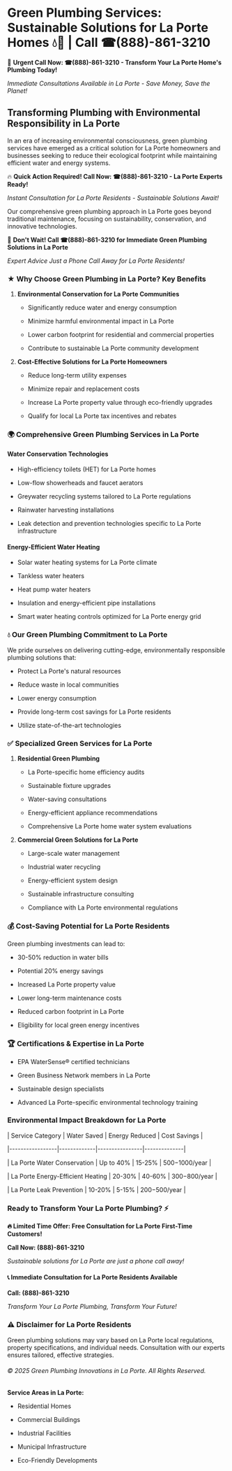 # Green Plumbing Services: Sustainable Solutions for La Porte Homes 💧🌿 | Call ☎(888)-861-3210

🚨 **Urgent Call Now: ☎(888)-861-3210 - Transform Your La Porte Home's Plumbing Today!**
*Immediate Consultations Available in La Porte - Save Money, Save the Planet!*

## Transforming Plumbing with Environmental Responsibility in La Porte

In an era of increasing environmental consciousness, green plumbing services have emerged as a critical solution for La Porte homeowners and businesses seeking to reduce their ecological footprint while maintaining efficient water and energy systems. 

🔥 **Quick Action Required! Call Now: ☎(888)-861-3210 - La Porte Experts Ready!**
*Instant Consultation for La Porte Residents - Sustainable Solutions Await!*

Our comprehensive green plumbing approach in La Porte goes beyond traditional maintenance, focusing on sustainability, conservation, and innovative technologies.

🚨 **Don't Wait! Call ☎(888)-861-3210 for Immediate Green Plumbing Solutions in La Porte**
*Expert Advice Just a Phone Call Away for La Porte Residents!*

### ★ Why Choose Green Plumbing in La Porte? Key Benefits

1. **Environmental Conservation for La Porte Communities** 
   - Significantly reduce water and energy consumption
   - Minimize harmful environmental impact in La Porte
   - Lower carbon footprint for residential and commercial properties
   - Contribute to sustainable La Porte community development

2. **Cost-Effective Solutions for La Porte Homeowners** 
   - Reduce long-term utility expenses
   - Minimize repair and replacement costs
   - Increase La Porte property value through eco-friendly upgrades
   - Qualify for local La Porte tax incentives and rebates

### 🌍 Comprehensive Green Plumbing Services in La Porte

#### Water Conservation Technologies
- High-efficiency toilets (HET) for La Porte homes
- Low-flow showerheads and faucet aerators
- Greywater recycling systems tailored to La Porte regulations
- Rainwater harvesting installations
- Leak detection and prevention technologies specific to La Porte infrastructure

#### Energy-Efficient Water Heating
- Solar water heating systems for La Porte climate
- Tankless water heaters
- Heat pump water heaters
- Insulation and energy-efficient pipe installations
- Smart water heating controls optimized for La Porte energy grid

### 💧 Our Green Plumbing Commitment to La Porte

We pride ourselves on delivering cutting-edge, environmentally responsible plumbing solutions that:
- Protect La Porte's natural resources
- Reduce waste in local communities
- Lower energy consumption
- Provide long-term cost savings for La Porte residents
- Utilize state-of-the-art technologies

### ✅ Specialized Green Services for La Porte

1. **Residential Green Plumbing**
   - La Porte-specific home efficiency audits
   - Sustainable fixture upgrades
   - Water-saving consultations
   - Energy-efficient appliance recommendations
   - Comprehensive La Porte home water system evaluations

2. **Commercial Green Solutions for La Porte**
   - Large-scale water management
   - Industrial water recycling
   - Energy-efficient system design
   - Sustainable infrastructure consulting
   - Compliance with La Porte environmental regulations

### 💰 Cost-Saving Potential for La Porte Residents

Green plumbing investments can lead to:
- 30-50% reduction in water bills
- Potential 20% energy savings
- Increased La Porte property value
- Lower long-term maintenance costs
- Reduced carbon footprint in La Porte
- Eligibility for local green energy incentives

### 🏆 Certifications & Expertise in La Porte

- EPA WaterSense® certified technicians
- Green Business Network members in La Porte
- Sustainable design specialists
- Advanced La Porte-specific environmental technology training

### Environmental Impact Breakdown for La Porte

| Service Category | Water Saved | Energy Reduced | Cost Savings |
|-----------------|-------------|----------------|--------------|
| La Porte Water Conservation | Up to 40% | 15-25% | $500-$1000/year |
| La Porte Energy-Efficient Heating | 20-30% | 40-60% | $300-$800/year |
| La Porte Leak Prevention | 10-20% | 5-15% | $200-$500/year |

### Ready to Transform Your La Porte Plumbing? ⚡

**🔥 Limited Time Offer: Free Consultation for La Porte First-Time Customers!**

**Call Now: (888)-861-3210**
*Sustainable solutions for La Porte are just a phone call away!*

#### 📞 Immediate Consultation for La Porte Residents Available

**Call: (888)-861-3210**
*Transform Your La Porte Plumbing, Transform Your Future!*

### ⚠️ Disclaimer for La Porte Residents

Green plumbing solutions may vary based on La Porte local regulations, property specifications, and individual needs. Consultation with our experts ensures tailored, effective strategies.

###### © 2025 Green Plumbing Innovations in La Porte. All Rights Reserved.

**Service Areas in La Porte:** 
- Residential Homes
- Commercial Buildings
- Industrial Facilities
- Municipal Infrastructure
- Eco-Friendly Developments
